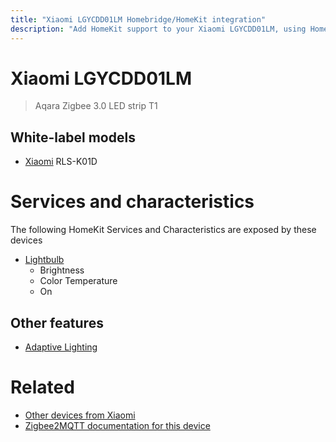 ```yaml
---
title: "Xiaomi LGYCDD01LM Homebridge/HomeKit integration"
description: "Add HomeKit support to your Xiaomi LGYCDD01LM, using Homebridge, Zigbee2MQTT and homebridge-z2m."
---
```

<!---
This file has been GENERATED using src/docgen/docgen.ts
DO NOT EDIT THIS FILE MANUALLY!
-->
# Xiaomi LGYCDD01LM
> Aqara Zigbee 3.0 LED strip T1


## White-label models
* [Xiaomi](../index.md#xiaomi) RLS-K01D

# Services and characteristics
The following HomeKit Services and Characteristics are exposed by
these devices

* [Lightbulb](../../light.md)
  * Brightness
  * Color Temperature
  * On

## Other features
* [Adaptive Lighting](../../light.md)

# Related
* [Other devices from Xiaomi](../index.md#xiaomi)
* [Zigbee2MQTT documentation for this device](https://www.zigbee2mqtt.io/devices/LGYCDD01LM.html)